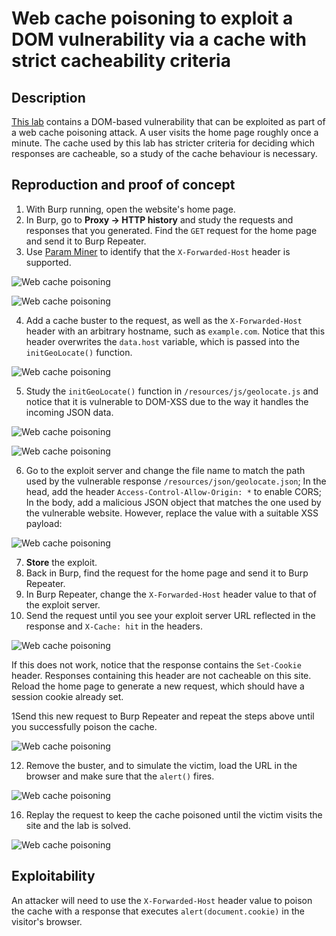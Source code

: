 # Web cache poisoning to exploit a DOM vulnerability via a cache with strict cacheability criteria

## Description

[This lab](https://portswigger.net/web-security/web-cache-poisoning/exploiting-design-flaws/lab-web-cache-poisoning-to-exploit-a-dom-vulnerability-via-a-cache-with-strict-cacheability-criteria) contains a DOM-based vulnerability that can be exploited as part of a web cache poisoning attack. A user visits the home page roughly once a minute. The cache used by this lab has stricter criteria for deciding which responses are cacheable, so a study of the cache behaviour is necessary. 

## Reproduction and proof of concept

1. With Burp running, open the website's home page.
2. In Burp, go to **Proxy -> HTTP history** and study the requests and responses that you generated. Find the `GET` request for the home page and send it to Burp Repeater.
3. Use [Param Miner](https://portswigger.net/web-security/web-cache-poisoning#param-miner) to identify that the `X-Forwarded-Host` header is supported.

![Web cache poisoning](../../_static/images/cache7.png)

![Web cache poisoning](../../_static/images/cache8.png)

4. Add a cache buster to the request, as well as the `X-Forwarded-Host` header with an arbitrary hostname, such as `example.com`. Notice that this header overwrites the `data.host` variable, which is passed into the `initGeoLocate()` function.

![Web cache poisoning](../../_static/images/cache9.png)

5. Study the `initGeoLocate()` function in `/resources/js/geolocate.js` and notice that it is vulnerable to DOM-XSS due to the way it handles the incoming JSON data.

![Web cache poisoning](../../_static/images/cache10.png)

![Web cache poisoning](../../_static/images/cache11.png)

6. Go to the exploit server and change the file name to match the path used by the vulnerable response `/resources/json/geolocate.json`; In the head, add the header `Access-Control-Allow-Origin: *` to enable CORS; In the body, add a malicious JSON object that matches the one used by the vulnerable website. However, replace the value with a suitable XSS payload:

![Web cache poisoning](../../_static/images/cache12.png)

7. **Store** the exploit.
8. Back in Burp, find the request for the home page and send it to Burp Repeater.
9. In Burp Repeater, change the `X-Forwarded-Host` header value to that of the exploit server.
10. Send the request until you see your exploit server URL reflected in the response and `X-Cache: hit` in the headers.

![Web cache poisoning](../../_static/images/cache13.png)

If this does not work, notice that the response contains the `Set-Cookie` header. Responses containing this header are not cacheable on this site. Reload the home page to generate a new request, which should have a session cookie already set.

1Send this new request to Burp Repeater and repeat the steps above until you successfully poison the cache.

![Web cache poisoning](../../_static/images/cache14.png)

12. Remove the buster, and to simulate the victim, load the URL in the browser and make sure that the `alert()` fires.

![Web cache poisoning](../../_static/images/cache15.png)

16. Replay the request to keep the cache poisoned until the victim visits the site and the lab is solved.

![Web cache poisoning](../../_static/images/cache16.png)

## Exploitability

An attacker will need to use the `X-Forwarded-Host` header value to poison the cache with a response that executes `alert(document.cookie)` in the visitor's browser. 
